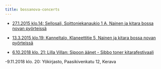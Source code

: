 ```yaml
---
title: bossanova-concerts
---
```


- [27.1.2015 klo.14: Sellosali, Soittoniekanaukio 1 A, Nainen ja kitara bossa novan pyörteissä](http://sellosali.fi/fi-FI/Nainen_ja_kitara_bossa_novan_pyorteissa(58355))
- [13.3.2015 klo.19: Kanneltalo, Klaneettitie 5, Nainen ja kitara bossa novan pyörteissä](http://www.kanneltalo.fi/tapahtuma/0EE0B848BAB5AA2A3EDD67E1D5520700/fi/TAKAPIHA_Milla_Makinen)

- [6.10.2018 klo. 21: Lilla Villan: Sipoon äänet - Sibbo toner kitarafestivaali](http://sipoonaanet.fi)

-9.11.2018 klo. 20: Yökirjasto, Paasikivenkatu 12, Kerava
